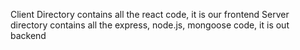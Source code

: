 Client Directory contains all the react code, it is our frontend
Server directory contains all the express, node.js, mongoose code, it is out backend